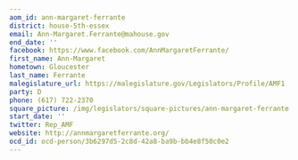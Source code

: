 ```yaml
---
aom_id: ann-margaret-ferrante
district: house-5th-essex
email: Ann-Margaret.Ferrante@mahouse.gov
end_date: ''
facebook: https://www.facebook.com/AnnMargaretFerrante/
first_name: Ann-Margaret
hometown: Gloucester
last_name: Ferrante
malegislature_url: https://malegislature.gov/Legislators/Profile/AMF1
party: D
phone: (617) 722-2370
square_picture: /img/legislators/square-pictures/ann-margaret-ferrante.png
start_date: ''
twitter: Rep_AMF
website: http://annmargaretferrante.org/
ocd_id: ocd-person/3b6297d5-2c8d-42a8-ba9b-bb4e8f50c0e2
---
```

